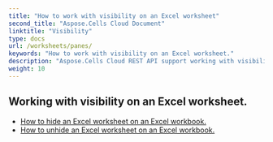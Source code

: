 ```yaml
---
title: "How to work with visibility on an Excel worksheet"
second_title: "Aspose.Cells Cloud Document"
linktitle: "Visibility"
type: docs
url: /worksheets/panes/
keywords: "How to work with visibility on an Excel worksheet."
description: "Aspose.Cells Cloud REST API support working with visibility on an Excel Worksheet. SDK support kinds of development languages. They include Android, C#, Go, Java, NodeJS, Perl, PHP, Python, Ruby, and swift."
weight: 10
---
```


## Working with visibility on an Excel worksheet.

- [How to hide an Excel worksheet on an Excel workbook.](/cells/worksheets/hide/) 
- [How to unhide an Excel worksheet on an Excel workbook.](/cells/worksheets/unhide/) 



